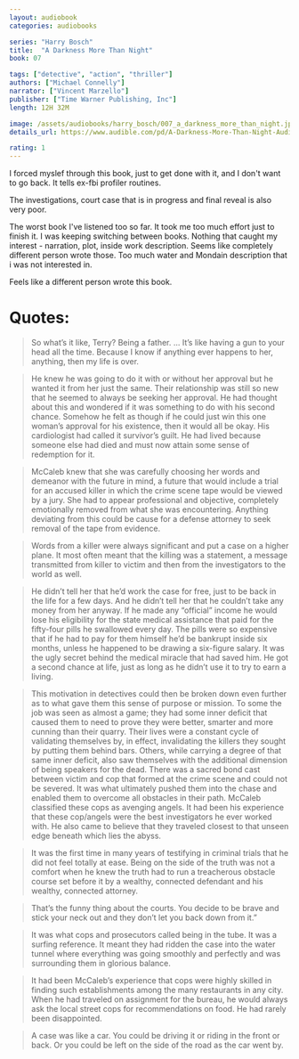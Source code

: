 ```yaml
---
layout: audiobook
categories: audiobooks

series: "Harry Bosch"
title:  "A Darkness More Than Night"
book: 07

tags: ["detective", "action", "thriller"]
authors: ["Michael Connelly"]
narrator: ["Vincent Marzello"]
publisher: ["Time Warner Publishing, Inc"]
length: 12H 32M

image: /assets/audiobooks/harry_bosch/007_a_darkness_more_than_night.jpg
details_url: https://www.audible.com/pd/A-Darkness-More-Than-Night-Audiobook/B00SXE0A00

rating: 1
---
```


I forced myslef through this book, just to get done with it, and I don't want to go back. 
It tells ex-fbi profiler routines. 

The investigations, court case that is in progress and final reveal is also very poor.

The worst book I've listened too so far. It took me too much effort just to finish it. I was keeping switching between books. 
Nothing that caught my interest - narration, plot, inside work description. Seems like completely different person wrote those. Too much water and Mondain description that i was not interested in. 

Feels like a different person wrote this book.

# Quotes: 

> So what’s it like, Terry? Being a father. ... It’s like having a gun to your head all the time. Because I know if anything ever happens to her, anything, then my life is over.

> He knew he was going to do it with or without her approval but he wanted it from her just the same. Their relationship was still so new that he seemed to always be seeking her approval. He had thought about this and wondered if it was something to do with his second chance. Somehow he felt as though if he could just win this one woman’s approval for his existence, then it would all be okay. His cardiologist had called it survivor’s guilt. He had lived because someone else had died and must now attain some sense of redemption for it.

> McCaleb knew that she was carefully choosing her words and demeanor with the future in mind, a future that would include a trial for an accused killer in which the crime scene tape would be viewed by a jury. She had to appear professional and objective, completely emotionally removed from what she was encountering. Anything deviating from this could be cause for a defense attorney to seek removal of the tape from evidence.

> Words from a killer were always significant and put a case on a higher plane. It most often meant that the killing was a statement, a message transmitted from killer to victim and then from the investigators to the world as well.

> He didn’t tell her that he’d work the case for free, just to be back in the life for a few days. And he didn’t tell her that he couldn’t take any money from her anyway. If he made any “official” income he would lose his eligibility for the state medical assistance that paid for the fifty-four pills he swallowed every day. The pills were so expensive that if he had to pay for them himself he’d be bankrupt inside six months, unless he happened to be drawing a six-figure salary. It was the ugly secret behind the medical miracle that had saved him. He got a second chance at life, just as long as he didn’t use it to try to earn a living.

> This motivation in detectives could then be broken down even further as to what gave them this sense of purpose or mission. To some the job was seen as almost a game; they had some inner deficit that caused them to need to prove they were better, smarter and more cunning than their quarry. Their lives were a constant cycle of validating themselves by, in effect, invalidating the killers they sought by putting them behind bars. Others, while carrying a degree of that same inner deficit, also saw themselves with the additional dimension of being speakers for the dead. There was a sacred bond cast between victim and cop that formed at the crime scene and could not be severed. It was what ultimately pushed them into the chase and enabled them to overcome all obstacles in their path. McCaleb classified these cops as avenging angels. It had been his experience that these cop/angels were the best investigators he ever worked with. He also came to believe that they traveled closest to that unseen edge beneath which lies the abyss.

> It was the first time in many years of testifying in criminal trials that he did not feel totally at ease. Being on the side of the truth was not a comfort when he knew the truth had to run a treacherous obstacle course set before it by a wealthy, connected defendant and his wealthy, connected attorney.

> That’s the funny thing about the courts. You decide to be brave and stick your neck out and they don’t let you back down from it.”

> It was what cops and prosecutors called being in the tube. It was a surfing reference. It meant they had ridden the case into the water tunnel where everything was going smoothly and perfectly and was surrounding them in glorious balance.

> It had been McCaleb’s experience that cops were highly skilled in finding such establishments among the many restaurants in any city. When he had traveled on assignment for the bureau, he would always ask the local street cops for recommendations on food. He had rarely been disappointed.

> A case was like a car. You could be driving it or riding in the front or back. Or you could be left on the side of the road as the car went by.
